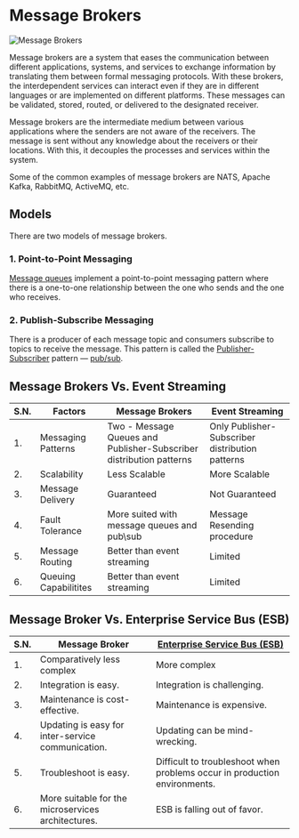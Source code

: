 # Message Brokers

![Message Brokers](https://miro.medium.com/v2/resize:fit:1100/format:webp/1*-ecBwUOTylhxwwoAYrvc7w.jpeg)

Message brokers are a system that eases the communication between different applications, systems, and services to exchange information by translating them between formal messaging protocols. With these brokers, the interdependent services can interact even if they are in different languages or are implemented on different platforms. These messages can be validated, stored, routed, or delivered to the designated receiver.

Message brokers are the intermediate medium between various applications where the senders are not aware of the receivers. The message is sent without any knowledge about the receivers or their locations. With this, it decouples the processes and services within the system.

Some of the common examples of message brokers are NATS, Apache Kafka, RabbitMQ, ActiveMQ, etc.

## Models

There are two models of message brokers.

### 1. Point-to-Point Messaging

[Message queues](https://github.com/pragyaasapkota/System-Design-Concepts/tree/master/Message%20Queue) implement a point-to-point messaging pattern where there is a one-to-one relationship between the one who sends and the one who receives.

### 2. Publish-Subscribe Messaging

There is a producer of each message topic and consumers subscribe to topics to receive the message. This pattern is called the [Publisher-Subscriber](https://github.com/pragyaasapkota/System-Design-Concepts/tree/master/Messaging%20and%20Pub-Sub) pattern — [pub/sub](https://github.com/pragyaasapkota/System-Design-Concepts/tree/master/Messaging%20and%20Pub-Sub).

## Message Brokers Vs. Event Streaming

| S.N. | Factors               | Message Brokers                                                     | Event Streaming                                 |
| ---- | --------------------- | ------------------------------------------------------------------- | ----------------------------------------------- |
| 1.   | Messaging Patterns    | Two - Message Queues and Publisher-Subscriber distribution patterns | Only Publisher-Subscriber distribution patterns |
| 2.   | Scalability           | Less Scalable                                                       | More Scalable                                   |
| 3.   | Message Delivery      | Guaranteed                                                          | Not Guaranteed                                  |
| 4.   | Fault Tolerance       | More suited with message queues and pub\sub                         | Message Resending procedure                     |
| 5.   | Message Routing       | Better than event streaming                                         | Limited                                         |
| 6.   | Queuing Capabilitites | Better than event streaming                                         | Limited                                         |

## Message Broker Vs. Enterprise Service Bus (ESB)

| S.N. | Message Broker                                     | [Enterprise Service Bus (ESB)](<https://github.com/pragyaasapkota/System-Design-Concepts/tree/master/Enterprise%20Service%20Bus%20(ESB)>) |
| ---- | -------------------------------------------------- | ----------------------------------------------------------------------------------------------------------------------------------------- |
| 1.   | Comparatively less complex                         | More complex                                                                                                                              |
| 2.   | Integration is easy.                               | Integration is challenging.                                                                                                               |
| 3.   | Maintenance is cost-effective.                     | Maintenance is expensive.                                                                                                                 |
| 4.   | Updating is easy for inter-service communication.  | Updating can be mind-wrecking.                                                                                                            |
| 5.   | Troubleshoot is easy.                              | Difficult to troubleshoot when problems occur in production environments.                                                                 |
| 6.   | More suitable for the microservices architectures. | ESB is falling out of favor.                                                                                                              |
